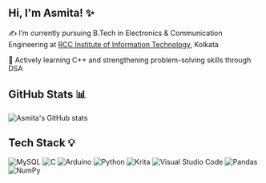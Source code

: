 ## Hi, I'm Asmita! ✨

✍️ I’m currently pursuing B.Tech in Electronics & Communication Engineering at [RCC Institute of Information Technology](https://rcciit.edu.in), Kolkata

🌱 Actively learning C++ and strengthening problem-solving skills through DSA

## GitHub Stats 📊

![Asmita's GitHub stats](https://github-readme-stats.vercel.app/api?username=asmita-mitra&show_icons=true&theme=dracula&cache_seconds=1800)

## Tech Stack 💡

![MySQL](https://img.shields.io/badge/mysql-D65E8A.svg?style=for-the-badge&logo=mysql&logoColor=white) ![C](https://img.shields.io/badge/c-%236B1A38.svg?style=for-the-badge&logo=c&logoColor=white) ![Arduino](https://img.shields.io/badge/-Arduino-A35070?style=for-the-badge&logo=Arduino&logoColor=white) ![Python](https://img.shields.io/badge/python-946878?style=for-the-badge&logo=python&logoColor=ffdd54) ![Krita](https://img.shields.io/badge/Krita-99253C?style=for-the-badge&logo=krita&logoColor=EEF37B) ![Visual Studio Code](https://img.shields.io/badge/Visual%20Studio%20Code-C73C63.svg?style=for-the-badge&logo=visual-studio-code&logoColor=white) ![Pandas](https://img.shields.io/badge/pandas-%239C3D49.svg?style=for-the-badge&logo=pandas&logoColor=white) ![NumPy](https://img.shields.io/badge/numpy-%238C616F.svg?style=for-the-badge&logo=numpy&logoColor=white)
